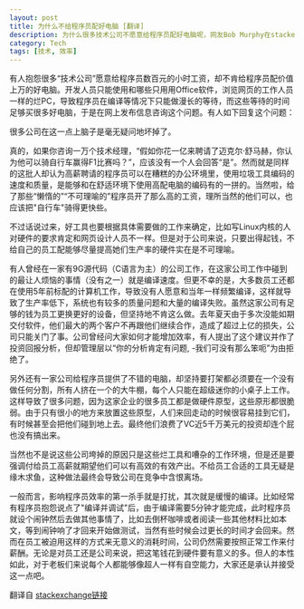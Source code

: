 ```yaml
---
layout: post
title: 为什么不给程序员配好电脑 [翻译]
description: 为什么很多技术公司不愿意给程序员配好电脑呢，网友Bob Murphy在stackexchange对这个问题的回答很赞，值得一读
category: Tech
tags: [技术, 效率]
---
```



有人抱怨很多“技术公司”愿意给程序员数百元的小时工资，却不肯给程序员配价值上万的好电脑。开发人员只能使用和哪些只用用Office软件，浏览网页的工作人员一样的烂PC，导致程序员在编译等情况下只能做漫长的等待，而这些等待的时间足够买很多好电脑，于是在网上发布信息咨询这个问题。有人如下回复这个问题：

很多公司在这一点上脑子是毫无疑问地坏掉了。

真的，如果你咨询一万个技术经理，“假如你花一亿来聘请了迈克尔·舒马赫，你认为他可以骑自行车赢得F1比赛吗？”，应该没有一个人会回答“是”。然而就是同样的这批人却认为高薪聘请的程序员可以在糟糕的办公环境里，使用垃圾工具编码的速度和质量，是能够和在舒适环境下使用高配电脑的编码有的一拼的。当然啦，给了那些“懒惰的”“不可理喻的”程序员开了那么高的工资，理所当然的他们可以，也应该把"自行车"骑得更快些。

不过话说过来，好工具也要根据具体需要做的工作来确定，比如写Linux内核的人对硬件的要求肯定和网页设计人员不一样。但是对于公司来说，只要出得起钱，不给自己的员工配能够尽量提高她们生产率的硬件实在是不可理喻。

有人曾经在一家有9G源代码（C语言为主）的公司工作，在这家公司工作中碰到的最让人烦恼的事情（没有之一）就是编译速度。但更不幸的是，大多数员工还都在使用5年前标配的计算机工作，导致没有人愿意和当年一样频繁编译，这样就导致了生产率低下，系统也有较多的质量问题和大量的编译失败。虽然这家公司有足够的钱为员工更换更好的设备，但坚持地不肯这么做。去年夏天由于多次没能如期交付软件，他们最大的两个客户不再跟他们继续合作，造成了超过上亿的损失，公司只能关门了事。公司曾经问大家如何才能增加效率，有人提出了这个建议并作了投资回报分析，但却管理层以“你的分析肯定有问题, -我们可没有那么笨呃”为由拒绝了。

另外还有一家公司给程序员提供了不错的电脑，却坚持要打架都必须要在一个没有做任何分割，所有人挤在一个的大牛棚，每个人只能在超级迷你的小桌子上工作。这样导致了很多问题，因为这家企业的很多员工都是做硬件原型，这些原形都很脆弱。由于只有很小的地方来放置这些原型，人们来回走动的时候很容易挂到它们，有时候甚至会把他们碰到地上去。最终他们浪费了VC近5千万美元的投资却连个屁也没有搞出来。

当然也不是说这些公司垮掉的原因只是这些烂工具和嘈杂的工作环境，但是还是要强调付给员工高薪就期望他们可以有高效的有效产出。不给员工合适的工具无疑是缘木求鱼，这种做法最终会导致公司在竞争中含恨离场。

一般而言，影响程序员效率的第一杀手就是打扰，其次就是缓慢的编译。比如经常有程序员抱怨说点了"编译并调试"后，由于编译需要5分钟才能完成，此时程序员就设个闹钟然后去做其他事情了，比如去倒杯咖啡或者阅读一些其他材料比如本文，等到闹钟响了才回来开始做测试，当然有些时候会过更长的时间才会回来。然而在员工被迫用这样的方式来无意义的消耗时间，公司仍然需要按照正常工作来付薪酬。无论是对员工还是公司来说，把这笔钱花到硬件要有意义的多。但人的本性如此，对于老板们来说每个人都能够像超人一样有自空能力，大家还是承认并接受这一点吧。

翻译自 
[stackexchange链接](http://programmers.stackexchange.com/questions/93983/why-dont-all-companies-buy-developers-the-best-hardware)
 